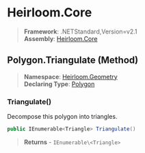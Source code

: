 # Heirloom.Core

> **Framework**: .NETStandard,Version=v2.1  
> **Assembly**: [Heirloom.Core][0]

## Polygon.Triangulate (Method)

> **Namespace**: [Heirloom.Geometry][0]  
> **Declaring Type**: [Polygon][1]

### Triangulate()

Decompose this polygon into triangles.

```cs
public IEnumerable<Triangle> Triangulate()
```

> **Returns** - `IEnumerable\<Triangle>`

[0]: ../../../Heirloom.Core.md
[1]: ../Polygon.md

